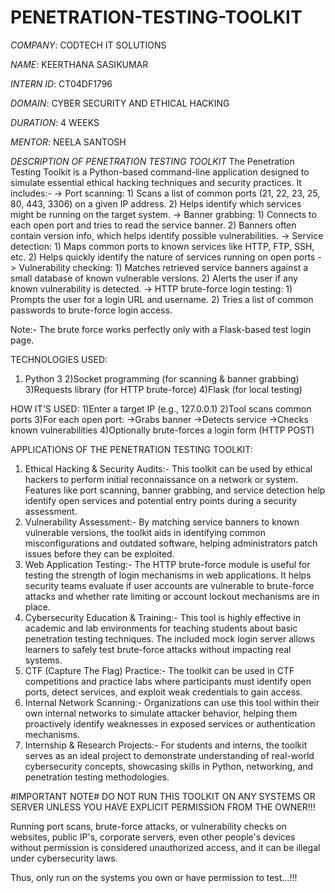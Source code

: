 # PENETRATION-TESTING-TOOLKIT

*COMPANY*: CODTECH IT SOLUTIONS

*NAME*: KEERTHANA SASIKUMAR

*INTERN ID*: CT04DF1796

*DOMAIN*: CYBER SECURITY AND ETHICAL HACKING

*DURATION*: 4 WEEKS

*MENTOR*: NEELA SANTOSH

*DESCRIPTION OF PENETRATION TESTING TOOLKIT*
The Penetration Testing Toolkit is a Python-based command-line application designed to simulate essential ethical hacking techniques and security practices.
It includes:-
-> Port scanning:  1) Scans a list of common ports (21, 22, 23, 25, 80, 443, 3306) on a given IP address.  2) Helps identify which services might be running on the target system.
-> Banner grabbing: 1) Connects to each open port and tries to read the service banner.  2) Banners often contain version info, which helps identify possible vulnerabilities.
-> Service detection: 1) Maps common ports to known services like HTTP, FTP, SSH, etc.  2) Helps quickly identify the nature of services running on open ports
-> Vulnerability checking: 1) Matches retrieved service banners against a small database of known vulnerable versions.  2) Alerts the user if any known vulnerability is detected.
-> HTTP brute-force login testing: 1) Prompts the user for a login URL and username.  2) Tries a list of common passwords to brute-force login access.

Note:-  The brute force works perfectly only with a Flask-based test login page.

TECHNOLOGIES USED:
1) Python 3
2)Socket programming (for scanning & banner grabbing)
3)Requests library (for HTTP brute-force)
4)Flask (for local testing)

HOW IT'S USED:
1)Enter a target IP (e.g., 127.0.0.1)
2)Tool scans common ports
3)For each open port:
->Grabs banner
->Detects service
->Checks known vulnerabilities
4)Optionally brute-forces a login form (HTTP POST)

APPLICATIONS OF THE PENETRATION TESTING TOOLKIT:
1. Ethical Hacking & Security Audits:- This toolkit can be used by ethical hackers to perform initial reconnaissance on a network or system. Features like port scanning, banner grabbing, and service detection help identify open services and potential entry points during a security assessment.
2. Vulnerability Assessment:- By matching service banners to known vulnerable versions, the toolkit aids in identifying common misconfigurations and outdated software, helping administrators patch issues before they can be exploited.
3. Web Application Testing:- The HTTP brute-force module is useful for testing the strength of login mechanisms in web applications. It helps security teams evaluate if user accounts are vulnerable to brute-force attacks and whether rate limiting or account lockout mechanisms are in place.
4. Cybersecurity Education & Training:- This tool is highly effective in academic and lab environments for teaching students about basic penetration testing techniques. The included mock login server allows learners to safely test brute-force attacks without impacting real systems.
5. CTF (Capture The Flag) Practice:- The toolkit can be used in CTF competitions and practice labs where participants must identify open ports, detect services, and exploit weak credentials to gain access.
6. Internal Network Scanning:- Organizations can use this tool within their own internal networks to simulate attacker behavior, helping them proactively identify weaknesses in exposed services or authentication mechanisms.
7.  Internship & Research Projects:- For students and interns, the toolkit serves as an ideal project to demonstrate understanding of real-world cybersecurity concepts, showcasing skills in Python, networking, and penetration testing methodologies.

#IMPORTANT NOTE# 
DO NOT RUN THIS TOOLKIT ON ANY SYSTEMS OR SERVER UNLESS YOU HAVE EXPLICIT PERMISSION FROM THE OWNER!!!

Running port scans, brute-force attacks, or vulnerability checks on websites, public IP's, corporate servers, even other people's devices without permission is considered unauthorized access, and it can be illegal under cybersecurity laws.

Thus, only run on the systems you own or have permission to test...!!!



















